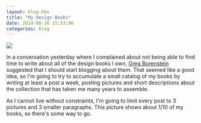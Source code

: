 ```yaml
---
layout: blog.hbs
title: "My Design Books"
date: 2014-08-26 15:53:00
categories: blog
---
```


<div class="wide-750">
  <img src="https://assets.runemadsen.com/blog/books/books.jpg" />
</div>

In a conversation yesterday where I complained about not being able to find time
to write about all of the design books I own,
[Greg Borenstein](http://gregborenstein.com/) suggested that I should start
blogging about them. That seemed like a good idea, so I'm going to try to
accumulate a small catalog of my books by writing at least a post a week,
posting pictures and short descriptions about the collection that has taken me
many years to assemble.

As I cannot live without constraints, I'm going to limit every post to 3
pictures and 3 smaller paragraphs. This picture shows about 1/10 of my books, so
there's some way to go.
